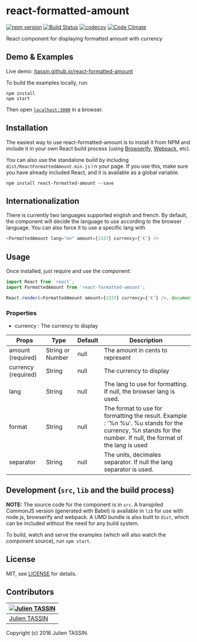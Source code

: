 # react-formatted-amount
[![npm version](https://badge.fury.io/js/react-formatted-amount.svg)](https://badge.fury.io/js/react-formatted-amount) 
[![Build Status](https://travis-ci.org/jtassin/react-formatted-amount.svg?branch=master)](https://travis-ci.org/jtassin/react-formatted-amount)
[![codecov](https://codecov.io/gh/jtassin/react-formatted-amount/branch/master/graph/badge.svg)](https://codecov.io/gh/jtassin/react-formatted-amount)
[![Code Climate](https://codeclimate.com/github/jtassin/react-formatted-amount/badges/gpa.svg)](https://codeclimate.com/github/jtassin/react-formatted-amount)

React component for displaying formatted amount with currency


## Demo & Examples

Live demo: [jtassin.github.io/react-formatted-amount](http://jtassin.github.io/react-formatted-amount/)

To build the examples locally, run:

```
npm install
npm start
```

Then open [`localhost:3000`](http://localhost:3000) in a browser.


## Installation

The easiest way to use react-formatted-amount is to install it from NPM and include it in your own React build process (using [Browserify](http://browserify.org), [Webpack](http://webpack.github.io/), etc).

You can also use the standalone build by including `dist/ReactFormattedAmount.min.js` i n your page. If you use this, make sure you have already included React, and it is available as a global variable.

```
npm install react-formatted-amount --save
```

## Internationalization

There is currently two languages supported english and french.
By default, the component will decide the language to use according to the browser language.
You can also force it to use a specific lang with 
```javascript
<FormattedAmount lang="en" amount={1337} currency={'€'} />
```

## Usage

Once installed, just require and use the component:
```javascript
import React from `react`;
import FormattedAmount from 'react-formatted-amount';

React.render(<FormattedAmount amount={1337} currency={'€'} />, document.querySelector('#main'));
```


### Properties

* currency : The currency to display

| Props        | Type           | Default  | Description |
| ------------- |-------------| -----| -------- |
| amount (required)       | String or Number      | null  | The amount in cents to represent |
| currency (required)       | String      | null  | The currency to display |
| lang| String      | null  | The lang to use for formatting. If null, the browser lang is used. |
| format | String      | null  | The format to use for formatting the result. Example : '%n %u'. %u stands for the currency, %n stands for the number. If null, the format of the lang is used |
| separator | String      | null  | The units, decimales separator. If null the lang separator is used.|

## Development (`src`, `lib` and the build process)

**NOTE:** The source code for the component is in `src`. A transpiled CommonJS version (generated with Babel) is available in `lib` for use with node.js, browserify and webpack. A UMD bundle is also built to `dist`, which can be included without the need for any build system.

To build, watch and serve the examples (which will also watch the component source), run `npm start`. 

## License

MIT, see [LICENSE](/LICENSE) for details.

## Contributors

[![Julien TASSIN](https://avatars0.githubusercontent.com/u/1771191?v=3&s=144)](https://github.com/roylee0704/) |
---|
[Julien TASSIN](https://github.com/jtassin) |

Copyright (c) 2016 Julien TASSIN.

